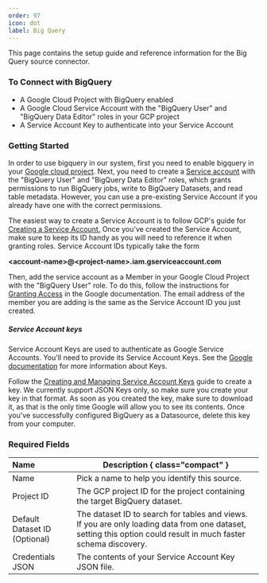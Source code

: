 ```yaml
---
order: 97
icon: dot
label: Big Query
---
```


This page contains the setup guide and reference information for the Big Query source connector.

### To Connect with BigQuery

- A Google Cloud Project with BigQuery enabled
- A Google Cloud Service Account with the "BigQuery User" and "BigQuery Data Editor" roles in your GCP project
- A Service Account Key to authenticate into your Service Account

### Getting Started

In order to use bigquery in our system, first you need to enable bigquery in your [Google cloud project](https://cloud.google.com/bigquery). Next, you need to create a [Service account](https://cloud.google.com/iam/docs/service-account-overview) with the "BigQuery User" and "BigQuery Data Editor" roles, which grants permissions to run BigQuery jobs, write to BigQuery Datasets, and read table metadata. However, you can use a pre-existing Service Account if you already have one with the correct permissions.

The easiest way to create a Service Account is to follow GCP's guide for [Creating a Service Account.](https://cloud.google.com/iam/docs/service-accounts-create) Once you've created the Service Account, make sure to keep its ID handy as you will need to reference it when granting roles. Service Account IDs typically take the form

**\<account-name>@\<project-name>.iam.gserviceaccount.com**

Then, add the service account as a Member in your Google Cloud Project with the "BigQuery User" role. To do this, follow the instructions for [Granting Access](https://cloud.google.com/iam/docs/granting-changing-revoking-access#granting-console) in the Google documentation. The email address of the member you are adding is the same as the Service Account ID you just created.

##### Service Account keys

Service Account Keys are used to authenticate as Google Service Accounts. You'll need to provide its Service Account Keys. See the [Google documentation](https://cloud.google.com/iam/docs/service-account-overview#service_account_keys) for more information about Keys.

Follow the [Creating and Managing Service Account Keys](https://cloud.google.com/iam/docs/keys-create-delete) guide to create a key. We currently support JSON Keys only, so make sure you create your key in that format. As soon as you created the key, make sure to download it, as that is the only time Google will allow you to see its contents. Once you've successfully configured BigQuery as a Datasource, delete this key from your computer.

### Required Fields

| Name                          | Description { class="compact" }                                                                                                                                 |
| :---------------------------- | --------------------------------------------------------------------------------------------------------------------------------------------------------------- |
| Name                          | Pick a name to help you identify this source.                                                                                                                   |
| Project ID                    | The GCP project ID for the project containing the target BigQuery dataset.                                                                                      |
| Default Dataset ID (Optional) | The dataset ID to search for tables and views. If you are only loading data from one dataset, setting this option could result in much faster schema discovery. |
| Credentials JSON              | The contents of your Service Account Key JSON file.                                                                                                             |
